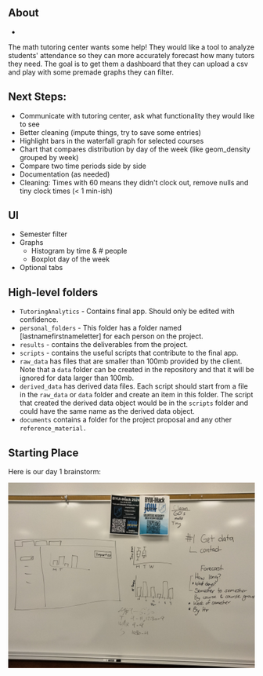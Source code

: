 ## About
*
The math tutoring center wants some help! They would like a tool to analyze students' attendance so they can more accurately forecast how many tutors they need. The goal is to get them a dashboard that they can upload a csv and play with some premade graphs they can filter.

## Next Steps:

-   Communicate with tutoring center, ask what functionality they would like to see
-   Better cleaning (impute things, try to save some entries)
-   Highlight bars in the waterfall graph for selected courses
-   Chart that compares distribution by day of the week (like geom_density grouped by week)
-   Compare two time periods side by side
-   Documentation (as needed)
-   Cleaning: Times with 60 means they didn't clock out, remove nulls and tiny clock times (\< 1 min-ish)

## UI

-   Semester filter
-   Graphs
    -   Histogram by time & \# people
    -   Boxplot day of the week
-   Optional tabs

## High-level folders

-   `TutoringAnalytics` - Contains final app. Should only be edited with confidence.
-   `personal_folders` - This folder has a folder named [lastnamefirstnameletter] for each person on the project.
-   `results` - contains the deliverables from the project.
-   `scripts` - contains the useful scripts that contribute to the final app.
-   `raw_data` has files that are smaller than 100mb provided by the client. Note that a `data` folder can be created in the repository and that it will be ignored for data larger than 100mb.
-   `derived_data` has derived data files. Each script should start from a file in the `raw_data` or `data` folder and create an item in this folder. The script that created the derived data object would be in the `scripts` folder and could have the same name as the derived data object.
-   `documents` contains a folder for the project proposal and any other `reference_material.`

## Starting Place

Here is our day 1 brainstorm:

![Day 1 Whiteboard Plan](raw_data/Day1_Whiteboard_Plan.jpg)